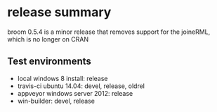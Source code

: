 # release summary

broom 0.5.4 is a minor release that removes support for the joineRML, which is no longer on CRAN

## Test environments

- local windows 8 install: release
- travis-ci ubuntu 14.04: devel, release, oldrel
- appveyor windows server 2012: release 
- win-builder: devel, release
